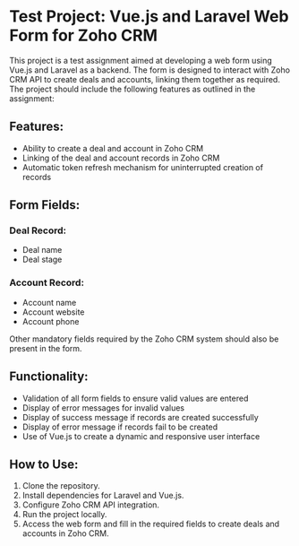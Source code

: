 # Test Project: Vue.js and Laravel Web Form for Zoho CRM

This project is a test assignment aimed at developing a web form using Vue.js and Laravel as a backend. The form is designed to interact with Zoho CRM API to create deals and accounts, linking them together as required. The project should include the following features as outlined in the assignment:

## Features:
- Ability to create a deal and account in Zoho CRM
- Linking of the deal and account records in Zoho CRM
- Automatic token refresh mechanism for uninterrupted creation of records

## Form Fields:
### Deal Record:
- Deal name
- Deal stage

### Account Record:
- Account name
- Account website
- Account phone

Other mandatory fields required by the Zoho CRM system should also be present in the form.

## Functionality:
- Validation of all form fields to ensure valid values are entered
- Display of error messages for invalid values
- Display of success message if records are created successfully
- Display of error message if records fail to be created
- Use of Vue.js to create a dynamic and responsive user interface

## How to Use:
1. Clone the repository.
2. Install dependencies for Laravel and Vue.js.
3. Configure Zoho CRM API integration.
4. Run the project locally.
5. Access the web form and fill in the required fields to create deals and accounts in Zoho CRM.

